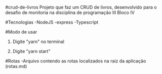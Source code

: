 #crud-de-livros
Projeto que faz um CRUD de livros, desenvolvido para o desafio de monitoria na disciplina de programação III Bloco IV

#Tecnologias 
-NodeJS
-express
-Typescript

#Modo de usar 
1. Digite "yarn" no terminal

2. Digite "yarn start"

#Rotas
-Arquivo contendo as rotas localizados na raiz da aplicação (rotas.md)
